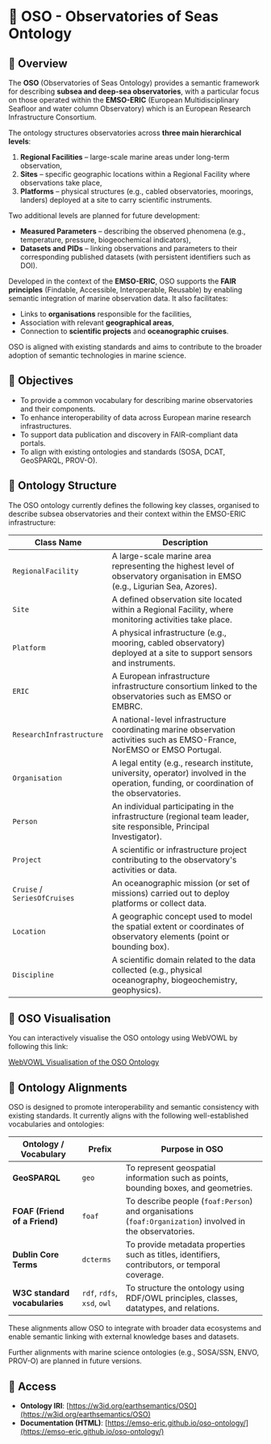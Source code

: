 # 🌊 OSO - Observatories of Seas Ontology

## 📌 Overview

The **OSO** (Observatories of Seas Ontology) provides a semantic framework for describing **subsea and deep-sea observatories**, with a particular focus on those operated within the **EMSO-ERIC** (European Multidisciplinary Seafloor and water column Observatory) which is an European Research Infrastructure Consortium.

The ontology structures observatories across **three main hierarchical levels**:

1. **Regional Facilities** – large-scale marine areas under long-term observation,
2. **Sites** – specific geographic locations within a Regional Facility where observations take place,
3. **Platforms** – physical structures (e.g., cabled observatories, moorings, landers) deployed at a site to carry scientific instruments.

Two additional levels are planned for future development:
- **Measured Parameters** – describing the observed phenomena (e.g., temperature, pressure, biogeochemical indicators),
- **Datasets and PIDs** – linking observations and parameters to their corresponding published datasets (with persistent identifiers such as DOI).

Developed in the context of the **EMSO-ERIC**, OSO supports the **FAIR principles** (Findable, Accessible, Interoperable, Reusable) by enabling semantic integration of marine observation data. It also facilitates:

- Links to **organisations** responsible for the facilities,
- Association with relevant **geographical areas**,
- Connection to **scientific projects** and **oceanographic cruises**.

OSO is aligned with existing standards and aims to contribute to the broader adoption of semantic technologies in marine science.

## 🧭 Objectives

- To provide a common vocabulary for describing marine observatories and their components.
- To enhance interoperability of data across European marine research infrastructures.
- To support data publication and discovery in FAIR-compliant data portals.
- To align with existing ontologies and standards (SOSA, DCAT, GeoSPARQL, PROV-O).

## 🧱 Ontology Structure

The OSO ontology currently defines the following key classes, organised to describe subsea observatories and their context within the EMSO-ERIC infrastructure:

| Class Name              | Description                                                                 |
|-------------------------|-----------------------------------------------------------------------------|
| `RegionalFacility`      | A large-scale marine area representing the highest level of observatory organisation in EMSO (e.g., Ligurian Sea, Azores). |
| `Site`                  | A defined observation site located within a Regional Facility, where monitoring activities take place. |
| `Platform`              | A physical infrastructure (e.g., mooring, cabled observatory) deployed at a site to support sensors and instruments. |
| `ERIC`                  | A European infrastructure infrastructure consortium linked to the observatories such as EMSO or EMBRC.|
| `ResearchInfrastructure`| A national-level infrastructure coordinating marine observation activities such as EMSO-France, NorEMSO or EMSO Portugal. |
| `Organisation`          | A legal entity (e.g., research institute, university, operator) involved in the operation, funding, or coordination of the observatories. |
| `Person`                | An individual participating in the infrastructure (regional team leader, site responsible, Principal Investigator). |
| `Project`               | A scientific or infrastructure project contributing to the observatory's activities or data. |
| `Cruise` / `SeriesOfCruises` | An oceanographic mission (or set of missions) carried out to deploy platforms or collect data. |
| `Location`              | A geographic concept used to model the spatial extent or coordinates of observatory elements (point or bounding box). |
| `Discipline`            | A scientific domain related to the data collected (e.g., physical oceanography, biogeochemistry, geophysics). |

## 🔗 OSO Visualisation

You can interactively visualise the OSO ontology using WebVOWL by following this link:

[WebVOWL Visualisation of the OSO Ontology](https://service.tib.eu/webvowl/#iri=https://earthportal.eu/ontologies/OSO)


## 🔗 Ontology Alignments

OSO is designed to promote interoperability and semantic consistency with existing standards. It currently aligns with the following well-established vocabularies and ontologies:

| Ontology / Vocabulary | Prefix        | Purpose in OSO                                                                 |
|------------------------|---------------|--------------------------------------------------------------------------------|
| **GeoSPARQL**          | `geo`         | To represent geospatial information such as points, bounding boxes, and geometries. |
| **FOAF (Friend of a Friend)** | `foaf` | To describe people (`foaf:Person`) and organisations (`foaf:Organization`) involved in the observatories. |
| **Dublin Core Terms**  | `dcterms`     | To provide metadata properties such as titles, identifiers, contributors, or temporal coverage. |
| **W3C standard vocabularies** | `rdf`, `rdfs`, `xsd`, `owl` | To structure the ontology using RDF/OWL principles, classes, datatypes, and relations. |

These alignments allow OSO to integrate with broader data ecosystems and enable semantic linking with external knowledge bases and datasets.

Further alignments with marine science ontologies (e.g., SOSA/SSN, ENVO, PROV-O) are planned in future versions.

## 📂 Access

- **Ontology IRI**: [https://w3id.org/earthsemantics/OSO](https://w3id.org/earthsemantics/OSO)
- **Documentation (HTML)**: [https://emso-eric.github.io/oso-ontology/](https://emso-eric.github.io/oso-ontology/)
